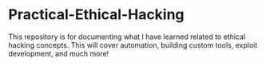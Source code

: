 # Practical-Ethical-Hacking

This repository is for documenting what I have learned related to ethical hacking concepts. This will cover automation, building custom tools, exploit development, and much more!
